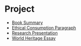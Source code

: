 # Project
* [Book Summary](Project-BookSummary.md)
* [Ethical Consumption Paragraph](Project-EthicalConsumptionParagraph.md)
* [Research Presentation](Project-ResearchPresentation.md)
* [World Heritage Essay](Project-WorldHeritageEssay.md)

